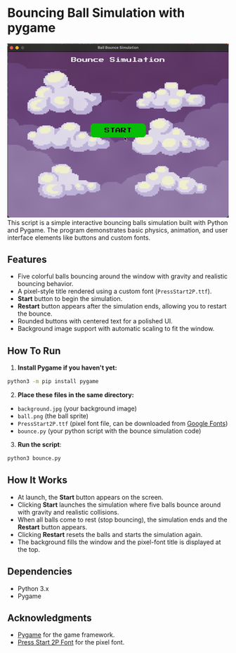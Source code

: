 # Bouncing Ball Simulation with pygame
![Demo](bounce_demo.gif)
This script is a simple interactive bouncing balls simulation built with Python and Pygame. The program demonstrates basic physics, animation, and user interface elements like buttons and custom fonts.

## Features
- Five colorful balls bouncing around the window with gravity and realistic bouncing behavior.
- A pixel-style title rendered using a custom font (`PressStart2P.ttf`).
- **Start** button to begin the simulation.
- **Restart** button appears after the simulation ends, allowing you to restart the bounce.
- Rounded buttons with centered text for a polished UI.
- Background image support with automatic scaling to fit the window.


## How To Run
1. **Install Pygame if you haven't yet:**
```bash
python3 -m pip install pygame
```

2. **Place these files in the same directory:**
- `background.jpg` (your background image)
- `ball.png` (the ball sprite)
- `PressStart2P.ttf` (pixel font file, can be downloaded from [Google Fonts](https://fonts.google.com/specimen/Press+Start+2P))
- `bounce.py` (your python script with the bounce simulation code)

3. **Run the script**:
```bash
python3 bounce.py
```

## How It Works
- At launch, the **Start** button appears on the screen.
- Clicking **Start** launches the simulation where five balls bounce around with gravity and realistic collisions.
- When all balls come to rest (stop bouncing), the simulation ends and the **Restart** button appears.
- Clicking **Restart** resets the balls and starts the simulation again.
- The background fills the window and the pixel-font title is displayed at the top.

## Dependencies
- Python 3.x
- Pygame

## Acknowledgments

- [Pygame](https://www.pygame.org/news) for the game framework.
- [Press Start 2P Font](https://fonts.google.com/specimen/Press+Start+2P) for the pixel font.
